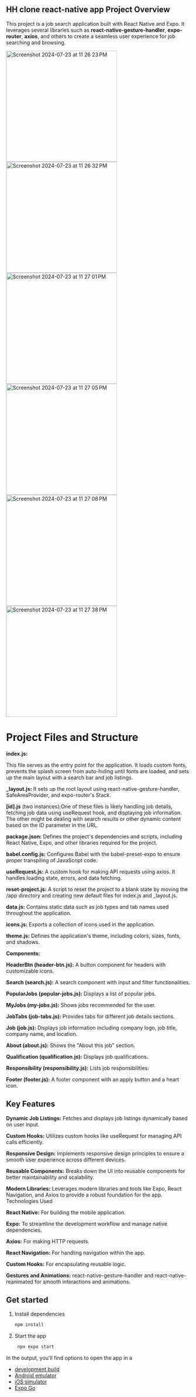 
## HH clone react-native app Project Overview
This project is a job search application built with React Native and Expo. It leverages several libraries such as **react-native-gesture-handler**, **expo-router**, **axios**, and others to create a seamless user experience for job searching and browsing.


<img width="303" alt="Screenshot 2024-07-23 at 11 26 23 PM" src="https://github.com/user-attachments/assets/7926d462-f617-4694-b2fd-6120a1c0518f">

<img width="303" alt="Screenshot 2024-07-23 at 11 26 32 PM" src="https://github.com/user-attachments/assets/c606212c-f705-4152-9a51-41dd11cb5ecb">

<img width="303" alt="Screenshot 2024-07-23 at 11 27 01 PM" src="https://github.com/user-attachments/assets/677de667-445d-40cd-88ad-7f8747391cce">

<img width="303" alt="Screenshot 2024-07-23 at 11 27 05 PM" src="https://github.com/user-attachments/assets/a8e80eff-a261-4bbf-bd68-e9669de93ded">

<img width="303" alt="Screenshot 2024-07-23 at 11 27 08 PM" src="https://github.com/user-attachments/assets/2a7c12c0-f18b-4e75-93f3-c1681bb8659a">

<img width="303" alt="Screenshot 2024-07-23 at 11 27 38 PM" src="https://github.com/user-attachments/assets/d83d1154-854e-4c1c-ad61-e3cfb87a331b">









# Project Files and Structure

**index.js:**

This file serves as the entry point for the application. It loads custom fonts, prevents the splash screen from auto-hiding until fonts are loaded, and sets up the main layout with a search bar and job listings.

**_layout.js:** It sets up the root layout using react-native-gesture-handler, SafeAreaProvider, and expo-router's Stack.

**[id].js** (two instances):One of these files is likely handling job details, fetching job data using useRequest hook, and displaying job information.
The other might be dealing with search results or other dynamic content based on the ID parameter in the URL.

**package.json:** Defines the project's dependencies and scripts, including React Native, Expo, and other libraries required for the project.

**babel.config.js:** Configures Babel with the babel-preset-expo to ensure proper transpiling of JavaScript code.

**useRequest.js:** A custom hook for making API requests using axios. It handles loading state, errors, and data fetching.

**reset-project.js:** A script to reset the project to a blank state by moving the /app directory and creating new default files for index.js and _layout.js.

**data.js:** Contains static data such as job types and tab names used throughout the application.

**icons.js:** Exports a collection of icons used in the application.

**theme.js:** Defines the application's theme, including colors, sizes, fonts, and shadows.


**Components:**

**HeaderBtn (header-btn.js):** A button component for headers with customizable icons.

**Search (search.js):** A search component with input and filter functionalities.

**PopularJobs (popular-jobs.js):** Displays a list of popular jobs.

**MyJobs (my-jobs.js):** Shows jobs recommended for the user.

**JobTabs (job-tabs.js):** Provides tabs for different job details sections.

**Job (job.js):** Displays job information including company logo, job title, company name, and location.

**About (about.js):** Shows the "About this job" section.

**Qualification (qualification.js):** Displays job qualifications.

**Responsibility (responsibility.js):** Lists job responsibilities.

**Footer (footer.js):** A footer component with an apply button and a heart icon.

## Key Features

**Dynamic Job Listings:** Fetches and displays job listings dynamically based on user input.

**Custom Hooks:** Utilizes custom hooks like useRequest for managing API calls efficiently.

**Responsive Design:** Implements responsive design principles to ensure a smooth user experience across different devices.

**Reusable Components:** Breaks down the UI into reusable components for better maintainability and scalability.

**Modern Libraries:** Leverages modern libraries and tools like Expo, React Navigation, and Axios to provide a robust foundation for the app.
Technologies Used

**React Native:** For building the mobile application.

**Expo:** To streamline the development workflow and manage native dependencies.

**Axios:** For making HTTP requests.

**React Navigation:** For handling navigation within the app.

**Custom Hooks:** For encapsulating reusable logic.

**Gestures and Animations:** react-native-gesture-handler and react-native-reanimated for smooth interactions and animations.






## Get started

1. Install dependencies

   ```bash
   npm install
   ```

2. Start the app

   ```bash
    npx expo start
   ```

In the output, you'll find options to open the app in a

- [development build](https://docs.expo.dev/develop/development-builds/introduction/)
- [Android emulator](https://docs.expo.dev/workflow/android-studio-emulator/)
- [iOS simulator](https://docs.expo.dev/workflow/ios-simulator/)
- [Expo Go](https://expo.dev/go)


